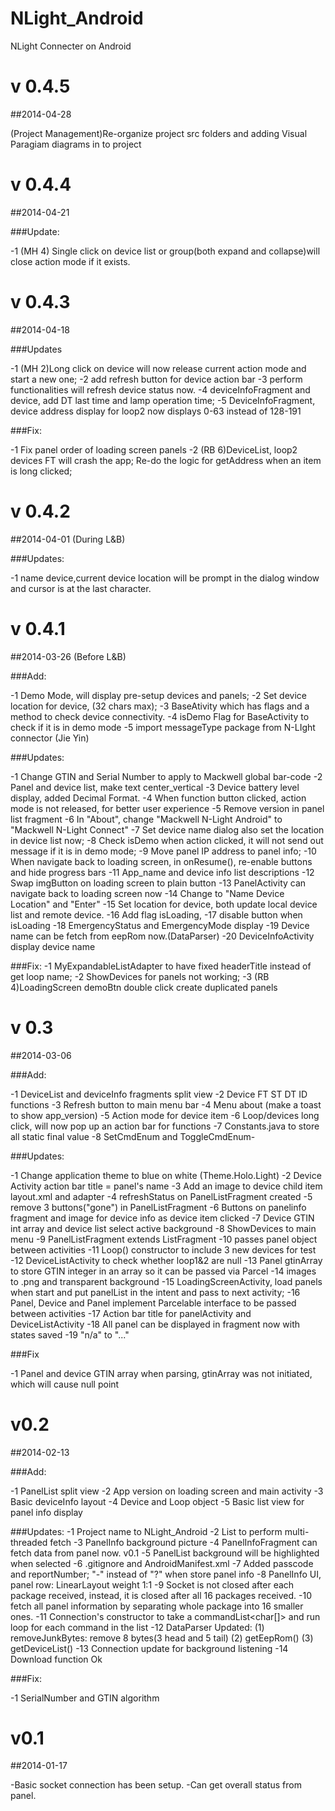 NLight_Android
================

NLight Connecter on Android


v 0.4.5
================
##2014-04-28

(Project Management)Re-organize project src folders and adding Visual Paragiam diagrams in to project


v 0.4.4
================
##2014-04-21

###Update: 

-1 (MH 4) Single click on device list or group(both expand and collapse)will close action mode if it exists.


v 0.4.3
================
##2014-04-18

###Updates

-1 (MH 2)Long click on device will now release current action mode and start a new one;
-2  add refresh button for device action bar
-3 perform functionalities will refresh device status now.
-4 deviceInfoFragment and device, add DT last time and lamp operation time;
-5 DeviceInfoFragment, device address display for loop2 now displays 0-63 instead of 128-191

###Fix:

-1 Fix  panel order of loading screen panels
-2 (RB 6)DeviceList, loop2 devices FT will crash the app; Re-do the logic for getAddress when an item is long clicked; 

v 0.4.2
================
##2014-04-01 (During L&B)

###Updates: 

-1 name device,current device location will be prompt in the dialog window and cursor is at the last character.

v 0.4.1
================
##2014-03-26 (Before L&B)

###Add:

-1 Demo Mode, will display pre-setup devices and panels;
-2 Set device location for device, (32 chars max);
-3 BaseAtivity which has flags and a method to check device connectivity. 
-4 isDemo Flag for BaseActivity to check if it is in demo mode
-5 import messageType package from N-LIght connector (Jie Yin)

###Updates: 

-1 Change GTIN and Serial Number to apply to Mackwell global bar-code
-2 Panel and device list, make text center_vertical
-3 Device battery level display, added Decimal Format.
-4 When function button clicked, action mode is not released, for better user experience
-5 Remove version in panel list fragment
-6 In "About", change "Mackwell N-Light Android" to "Mackwell N-Light Connect"
-7 Set device name dialog also set the location in device list now;
-8 Check isDemo when action clicked, it will not send out message if it is in demo mode;
-9 Move panel IP address to panel info;
-10 When navigate back to loading screen, in onResume(), re-enable buttons and hide progress bars
-11 App_name and device info list descriptions
-12 Swap imgButton on loading screen to plain button
-13 PanelActivity can navigate back to loading screen now
-14 Change to "Name Device Location" and "Enter"
-15 Set location for device, both update local device list and remote device.
-16 Add flag isLoading, 
-17 disable button when isLoading
-18 EmergencyStatus and EmergencyMode display
-19 Device name can be fetch from eepRom now.(DataParser)
-20 DeviceInfoActivity display device name



###Fix: 
-1 MyExpandableListAdapter to have fixed headerTitle instead of get loop name;
-2 ShowDevices for panels not working;
-3 (RB 4)LoadingScreen demoBtn double click create duplicated panels


v 0.3
==============
##2014-03-06

###Add:

-1 DeviceList and deviceInfo fragments split view
-2 Device FT ST DT ID functions
-3 Refresh button to main menu bar
-4 Menu about (make a toast to show app_version)
-5 Action mode for device item
-6 Loop/devices long click, will now pop up an action bar for functions
-7 Constants.java to store all static final value
-8 SetCmdEnum and ToggleCmdEnum-

###Updates:

-1 Change application theme to blue on white (Theme.Holo.Light)
-2 Device Activity action bar title = panel's name
-3 Add an image to device child item layout.xml and adapter
-4 refreshStatus on PanelListFragment created
-5 remove 3 buttons("gone") in PanelListFragment
-6 Buttons on panelinfo fragment and image for device info as device item clicked
-7 Device GTIN int array and device list select active background
-8 ShowDevices to main menu
-9 PanelListFragment extends ListFragment
-10 passes panel object between activities
-11 Loop() constructor to include 3 new devices for test
-12 DeviceListActivity to check whether loop1&2 are null
-13 Panel gtinArray to store GTIN integer in an array so it can be passed via Parcel
-14 images to .png and transparent background
-15 LoadingScreenActivity, load panels when start and put panelList in the intent and pass to next activity;
-16 Panel, Device and Panel implement Parcelable interface to be passed between activities
-17 Action bar title for panelActivity and DeviceListActivity 
-18 All panel can be displayed in fragment now with states saved
-19 "n/a" to "..."

###Fix

-1 Panel and device GTIN array when parsing, gtinArray was not initiated, which will cause null point



v0.2
==============
##2014-02-13

###Add:

-1 PanelList split view
-2 App version on loading screen and main activity
-3 Basic deviceInfo layout
-4 Device and Loop object
-5 Basic list view for panel info display

###Updates:
-1 Project name to NLight_Android
-2 List<Connection> to perform multi-threaded fetch
-3 PanelInfo background picture
-4 PanelInfoFragment can fetch data from panel now. v0.1
-5 PanelList background will be highlighted when selected
-6 .gitignore and AndroidManifest.xml
-7 Added passcode and reportNumber; "-" instead of "?" when store panel info
-8 PanelInfo UI, panel row: LinearLayout weight 1:1
-9 Socket is not closed after each package received, instead, it is closed after all 16 packages received.
-10 fetch all panel information by separating whole package into 16 smaller ones.
-11 Connection's constructor to take a commandList<char[]> and run loop for each command in the list
-12 DataParser Updated:
	(1) removeJunkBytes: remove 8 bytes(3 head and 5 tail)
	(2) getEepRom()
	(3) getDeviceList()
-13 Connection update for background listening
-14 Download function Ok

###Fix:

-1 SerialNumber and GTIN algorithm


v0.1
==============
##2014-01-17

-Basic socket connection has been setup.
-Can get overall status from panel.


